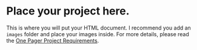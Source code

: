 # Place your project here.
This is where you will put your HTML document.
I recommend you add an `images` folder and place your images inside.
For more details, please read the [One Pager Project Requirements](../README.md).